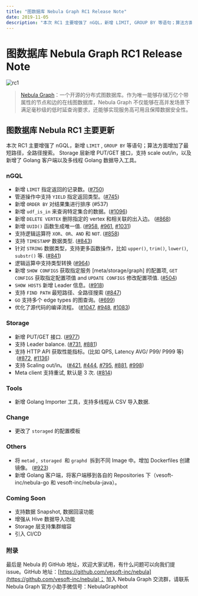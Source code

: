 ```yaml
---
title: "图数据库 Nebula Graph RC1 Release Note"
date: 2019-11-05
description: "本次 RC1 主要增强了 nGQL，新增 LIMIT, GROUP BY 等语句；算法方面增加了最短路径，全路径搜索…"
---
```


# 图数据库 Nebula Graph RC1 Release Note

![rc1](https://nebula-blog.azureedge.net/nebula-blog/RC101.png)

> [Nebula Graph](https://github.com/vesoft-inc/nebula)：一个开源的分布式图数据库。作为唯一能够存储万亿个带属性的节点和边的在线图数据库，Nebula Graph 不仅能够在高并发场景下满足毫秒级的低时延查询要求，还能够实现服务高可用且保障数据安全性。

## 图数据库 Nebula RC1 主要更新

本次 RC1 主要增强了 nGQL，新增 `LIMIT` , `GROUP BY` 等语句；算法方面增加了最短路径，全路径搜索。 Storage 层新增 PUT/GET 接口，支持 scale out/in，以及新增了 Golang 客户端以及多线程 Golang 数据导入工具。

### nGQL

- 新增 `LIMIT` 指定返回的记录数。([#750](https://github.com/vesoft-inc/nebula/pull/750))
- 管道操作中支持 `YIELD` 指定返回类型。([#745](https://github.com/vesoft-inc/nebula/pull/745))
- 新增 `ORDER BY` 对结果集进行排序 (#537)
- 新增 `udf_is_in` 来查询特定集合的数据。([#1096](https://github.com/vesoft-inc/nebula/pull/1096))
- 新增 `DELETE VERTEX` 删除指定的 vertex 和相关联的出入边。 ([#868](https://github.com/vesoft-inc/nebula/pull/868))
- 新增 `UUID()` 函数生成唯一值. ([#958](https://github.com/vesoft-inc/nebula/pull/958), [#961](https://github.com/vesoft-inc/nebula/pull/961), [#1031](https://github.com/vesoft-inc/nebula/pull/1031))
- 支持逻辑运算符 `XOR`、`OR`、`AND` 和 `NOT`. ([#858](https://github.com/vesoft-inc/nebula/pull/858))
- 支持 `TIMESTAMP` 数据类型. ([#843](https://github.com/vesoft-inc/nebula/pull/843))
- 针对 `STRING` 数据类型，支持更多函数操作，比如 `upper()`, `trim()`, `lower()`, `substr()` 等. ([#841](https://github.com/vesoft-inc/nebula/pull/841))
- 逻辑运算中支持类型转换 ([#964](https://github.com/vesoft-inc/nebula/pull/964))
- 新增 `SHOW CONFIGS` 获取指定服务 [meta/storage/graph] 的配置项, `GET CONFIGS` 获取指定配置项值 and `UPDATE CONFIGS` 修改配置项值. ([#504](https://github.com/vesoft-inc/nebula/pull/504))
- `SHOW HOSTS` 新增 Leader 信息。([#918](https://github.com/vesoft-inc/nebula/pull/918))
- 支持 `FIND PATH` 最短路径、全路径搜索 ([#847](https://github.com/vesoft-inc/nebula/pull/847))
- `GO` 支持多个 edge types 的图查询。([#699](https://github.com/vesoft-inc/nebula/pull/699))
- 优化了源代码的编译流程。 ([#1047](https://github.com/vesoft-inc/nebula/pull/1047), [#948](https://github.com/vesoft-inc/nebula/pull/948), [#1083](https://github.com/vesoft-inc/nebula/pull/1083))

### Storage

- 新增 PUT/GET 接口. ([#977](https://github.com/vesoft-inc/nebula/pull/977))
- 支持 Leader balance. ([#731](https://github.com/vesoft-inc/nebula/pull/731), [#881](https://github.com/vesoft-inc/nebula/pull/881))
- 支持 HTTP API 获取性能指标。(比如 QPS, Latency AVG/ P99/ P999 等)  ([#872](https://github.com/vesoft-inc/nebula/pull/872), [#1136](https://github.com/vesoft-inc/nebula/pull/1136))
- 支持 Scaling out/in。 ([#421](https://github.com/vesoft-inc/nebula/pull/421), [#444](https://github.com/vesoft-inc/nebula/pull/444), [#795](https://github.com/vesoft-inc/nebula/pull/795), [#881](https://github.com/vesoft-inc/nebula/pull/881), [#998](https://github.com/vesoft-inc/nebula/pull/998))
- Meta client 支持重试, 默认是 3 次. ([#814](https://github.com/vesoft-inc/nebula/pull/814))

### Tools

- 新增 Golang Importer 工具，支持多线程从 CSV 导入数据.

### Change

- 更改了 `storaged` 的配置模板

### Others

- 将 `metad` ,  `storaged`  和 `graphd`  拆到不同 Image 中。增加 Dockerfiles 创建镜像。 ([#923](https://github.com/vesoft-inc/nebula/pull/923))
- 新增 Golang 客户端，将客户端移到各自的 Repositories 下（vesoft-inc/nebula-go 和 vesoft-inc/nebula-java）。

### Coming Soon

- 支持数据 Snapshot, 数据回滚功能
- 增强从 Hive 数据导入功能
- Storage 层支持集群缩容
- 引入 CI/CD

### 附录

最后是 Nebula 的 GitHub 地址，欢迎大家试用，有什么问题可以向我们提 issue。GitHub 地址：[https://github.com/vesoft-inc/nebula](https://github.com/vesoft-inc/nebula)； 加入 Nebula Graph 交流群，请联系 Nebula Graph 官方小助手微信号：NebulaGraphbot
